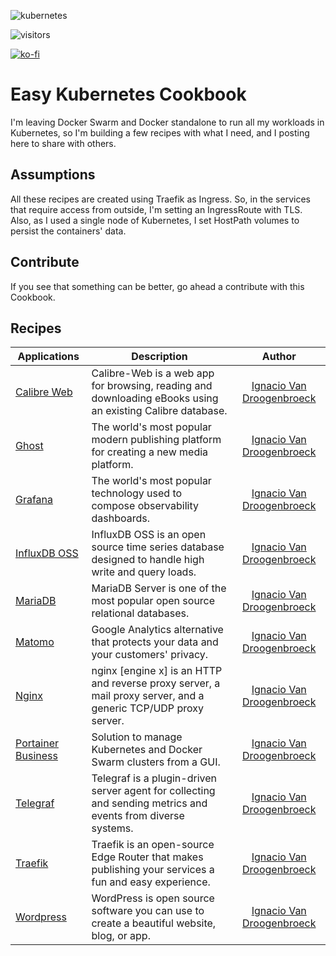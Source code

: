 ![kubernetes](https://cambiodigital-ol.com/wp-content/uploads/2019/02/Kubernetes_New.png)

![visitors](https://visitor-badge.glitch.me/badge?page_id=xe-nvdk/easy-kubernetes-cookbook)

[![ko-fi](https://ko-fi.com/img/githubbutton_sm.svg)](https://ko-fi.com/B0B34N5TU)

# Easy Kubernetes Cookbook
I'm leaving Docker Swarm and Docker standalone to run all my workloads in Kubernetes, so I'm building a few recipes with what I need, and I posting here to share with others.

## Assumptions

All these recipes are created using Traefik as Ingress. So, in the services that require access from outside, I'm setting an IngressRoute with TLS. Also, as I used a single node of Kubernetes, I set HostPath volumes to persist the containers' data.

## Contribute

If you see that something can be better, go ahead a contribute with this Cookbook.

## Recipes

| Applications         | Description | Author |
|----------------------|-------------|:------:|
| [Calibre Web](calibre-web) | Calibre-Web is a web app for browsing, reading and downloading eBooks using an existing Calibre database. | [Ignacio Van Droogenbroeck](github.com/xe-nvdk) |
| [Ghost](ghost) | The world's most popular modern publishing platform for creating a new media platform. | [Ignacio Van Droogenbroeck](github.com/xe-nvdk) |
| [Grafana](grafana) | The world's most popular technology used to compose observability dashboards. | [Ignacio Van Droogenbroeck](github.com/xe-nvdk) |
| [InfluxDB OSS](influxdb-oss-v2.0.3) | InfluxDB OSS is an open source time series database designed to handle high write and query loads. | [Ignacio Van Droogenbroeck](github.com/xe-nvdk) |
| [MariaDB](mariadb) | MariaDB Server is one of the most popular open source relational databases. | [Ignacio Van Droogenbroeck](github.com/xe-nvdk) |
| [Matomo](matomo) | Google Analytics alternative that protects your data and your customers' privacy. | [Ignacio Van Droogenbroeck](github.com/xe-nvdk) |
| [Nginx](nginx) | nginx [engine x] is an HTTP and reverse proxy server, a mail proxy server, and a generic TCP/UDP proxy server. | [Ignacio Van Droogenbroeck](github.com/xe-nvdk) |
| [Portainer Business]([portainer-business-v2.0) | Solution to manage Kubernetes and Docker Swarm clusters from a GUI. | [Ignacio Van Droogenbroeck](github.com/xe-nvdk) |
| [Telegraf](telegraf) | Telegraf is a plugin-driven server agent for collecting and sending metrics and events from diverse systems. | [Ignacio Van Droogenbroeck](github.com/xe-nvdk) |
| [Traefik](traefik-v2.3.5) | Traefik is an open-source Edge Router that makes publishing your services a fun and easy experience. | [Ignacio Van Droogenbroeck](github.com/xe-nvdk) |
| [Wordpress](wordpress) | WordPress is open source software you can use to create a beautiful website, blog, or app. | [Ignacio Van Droogenbroeck](github.com/xe-nvdk) |
